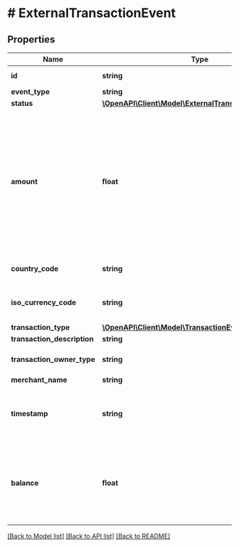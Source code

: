 # # ExternalTransactionEvent

## Properties

Name | Type | Description | Notes
------------ | ------------- | ------------- | -------------
**id** | **string** | ID of the transaction |
**event_type** | **string** |  |
**status** | [**\OpenAPI\Client\Model\ExternalTransactionEventStatus**](ExternalTransactionEventStatus.md) |  |
**amount** | **float** | Amount in cents associated with the transaction. Use positive values to represent money going out and negative to represent money going in. |
**country_code** | **string** |  | [optional] [default to 'US']
**iso_currency_code** | **string** | The ISO-4217 currency code. |
**transaction_type** | [**\OpenAPI\Client\Model\TransactionEventType**](TransactionEventType.md) |  | [optional]
**transaction_description** | **string** |  | [optional]
**transaction_owner_type** | **string** |  | [optional] [default to 'consumer']
**merchant_name** | **string** |  |
**timestamp** | **string** | Datetime of the transaction In ISO-8601 format |
**balance** | **float** | The running balance of the account after the transaction has occurred, in cents | [optional]

[[Back to Model list]](../../README.md#models) [[Back to API list]](../../README.md#endpoints) [[Back to README]](../../README.md)
